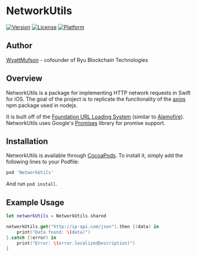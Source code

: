 # NetworkUtils

[![Version](https://img.shields.io/cocoapods/v/NetworkUtils.svg?style=flat)](https://cocoapods.org/pods/NetworkUtils)
[![License](https://img.shields.io/cocoapods/l/NetworkUtils.svg?style=flat)](https://cocoapods.org/pods/NetworkUtils)
[![Platform](https://img.shields.io/cocoapods/p/NetworkUtils.svg?style=flat)](https://cocoapods.org/pods/NetworkUtils)

## Author

[WyattMufson](wyatt@ryucoin.com) - cofounder of Ryu Blockchain Technologies

## Overview

NetworkUtils is a package for implementing HTTP network requests in Swift for iOS. The goal of the project is to replicate the funcitonality of the [axios](https://github.com/axios/axios) npm package used in nodejs.

It is built off of the [Foundation URL Loading System](https://developer.apple.com/documentation/foundation/url_loading_system) (similar to [Alamofire](https://github.com/Alamofire/Alamofire)). NetworkUtils uses Google's [Promises](https://github.com/google/promises) library for promise support.

## Installation

NetworkUtils is available through [CocoaPods](https://cocoapods.org). To install
it, simply add the following lines to your Podfile:

```ruby
pod 'NetworkUtils'
```

And run ```pod install```.

## Example Usage

```swift
let networkUtils = NetworkUtils.shared

networkUtils.get("http://ip-api.com/json").then {(data) in
    print("Data found: \(data)")
}.catch {(error) in
    print("Error: \(error.localizedDescription)")
}
```
